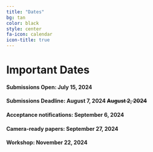 ```yaml
---
title: "Dates"
bg: tan
color: black
style: center
fa-icon: calendar
icon-title: true
---
```


# Important Dates

#### Submissions Open: July 15, 2024

#### Submissions Deadline: **August 7, 2024** ~~August 2, 2024~~

#### Acceptance notifications: September 6, 2024

#### Camera-ready papers: September 27, 2024

#### Workshop: **November 22, 2024**
